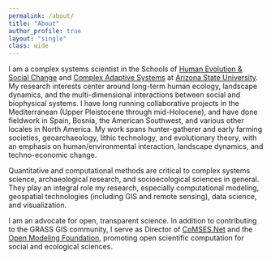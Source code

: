 ```yaml
---
permalink: /about/
title: "About"
author_profile: true
layout: "single"
class: wide
---
```

<!-- Google tag (gtag.js) -->
<script async src="https://www.googletagmanager.com/gtag/js?id=G-9NBX5KDKM0"></script>
<script>
  window.dataLayer = window.dataLayer || [];
  function gtag(){dataLayer.push(arguments);}
  gtag('js', new Date());

  gtag('config', 'G-9NBX5KDKM0');
</script>

I am a complex systems scientist in the Schools of [Human Evolution & Social Change](https://shesc.asu.edu) and [Complex Adaptive Systems](https://scas.asu.edu) at [Arizona State University](https://www.asu.edu). My research interests center around long-term human ecology, landscape dynamics, and the multi-dimensional interactions between social and biophysical systems. I have long running collaborative projects in the Mediterranean (Upper Pleistocene through mid-Holocene), and have done fieldwork in Spain, Bosnia, the American Southwest, and various other locales in North America. My work spans hunter-gatherer and early farming societies, geoarchaeology, lithic technology, and evolutionary theory, with an emphasis on human/environmental interaction, landscape dynamics, and techno-economic change.

Quantitative and computational methods are critical to complex systems science, archaeological research, and socioecological sciences in general. They play an integral role my research, especially computational modeling, geospatial technologies (including GIS and remote sensing), data science, and visualization.

I am an advocate for open, transparent science. In addition to contributing to the GRASS GIS community, I serve as Director of [CoMSES.Net](http://comses.net ) and the [Open Modeling Foundation](https://openmodelingfoundation.org), promoting open scientific computation for social and ecological sciences.
